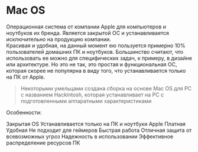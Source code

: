 # **Mac OS**  
Операционная система от компании Apple для компьютеров и ноутбуков их бренда. Является закрытой ОС и устанавливается исключительно на продукцию компании.  
Красивая и удобная, на данный момент ею пользуется примерно 10% пользователей домашних ПК и ноутбуков. Большинство считают, что использовать ее можно для специфических задач, к примеру, в дизайне или архитектуре. Но это не так, это простая и функциональная ОС, которая скорее не популярна в виду того, что устанавливается только на ПК от Apple.  

>Некоторыми умельцами создана сборка на основе Mac OS для PC с названием Hackintosh, которая устанавливает на PC с подготовленными аппаратными характеристиками

Особенности:

Закрытая OS
Устанавливается только на ПК и ноутбуки Apple
Платная
Удобная
Не подходит для геймеров
Быстрая работа
Отличная защита от всевозможных угроз
Надежность в использовании
Эффективное распределение ресурсов ПК
